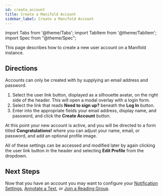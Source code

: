 ```yaml
---
id: create_account
title: Create a Manifold Account
sidebar_label: Create a Manifold Account
---
```


import Tabs from '@theme/Tabs';
import TabItem from '@theme/TabItem';
import Spec from "@theme/Spec";

This page describes how to create a new user account on a Manifold instance.

## Directions

Accounts can only be created with by supplying an email address and password.

1. Select the user link button, displayed as a silhouette avatar, on the right side of the header. This will open a modal overlay with a login form.
2. Select the link that reads **Need to sign up?** beneath the **Log In** button.
3. Enter into the appropriate fields your email address, display name, and password, and click the **Create Account** button.

At this point your new account is active, and you will be directed to a form titled **Congratulations!** where you can adjust your name, email, or password, and add an optional profile image.

All of these settings can be accessed and modified later by again clicking the user link button in the header and selecting **Edit Profile** from the dropdown.

## Next Steps

Now that you have an account you may want to configure your [Notification Settings](../walkthroughs/notifications.md), [Annotate a Text](../walkthroughs/annotating.md), or [Join a Reading Group](../walkthroughs/join_rg.md).